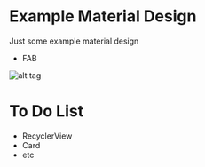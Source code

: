 Example Material Design
===========

Just some example material design

* FAB

![alt tag](http://zippy.gfycat.com/GraveLameBaboon.gif)


To Do List
======
- RecyclerView
- Card
- etc
